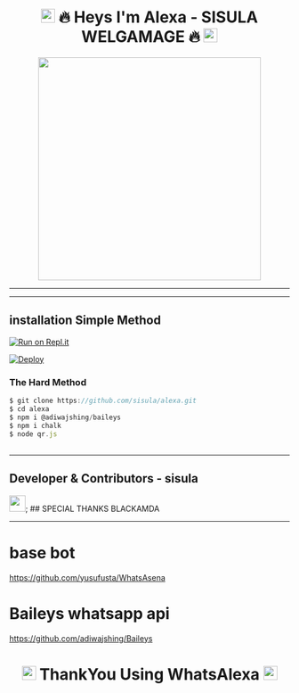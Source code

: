 <h1 align="center">
   <img src="https://github.com/souvikguria98/souvikguria98/blob/master/Hi.gif" width="25"> 
                          🔥 Heys I'm Alexa - SISULA WELGAMAGE 🔥 
    <img src="https://github.com/souvikguria98/souvikguria98/blob/master/Hi.gif" width="25"></h2>
<p align="center"><img src="https://i.hizliresim.com/lhyw9kg.jfif" width="400"></a></p>





-------------------------------------------------------------------------------------------------
 ________________________________________________________________________________________________
## installation Simple Method
   

[![Run on Repl.it](https://repl.it/badge/github/TOXIC-DEVIL/WhatsAsenaPublic)](https://replit.com/@SisulaRansika/ALEXA?v=1)

[![Deploy](https://www.herokucdn.com/deploy/button.svg)](https://heroku.com/deploy?template=https://github.com/sisula/alexa)

### The Hard Method
``` js
$ git clone https://github.com/sisula/alexa.git
$ cd alexa
$ npm i @adiwajshing/baileys
$ npm i chalk
$ node qr.js
```

##




-------------------------------------------------------------------------

## Developer & Contributors - sisula
<img src="https://github.com/TheDudeThatCode/TheDudeThatCode/blob/master/Assets/Handshake.gif" width="29px">; ## SPECIAL THANKS BLACKAMDA


------------------------------------------------------------------------
# base bot
https://github.com/yusufusta/WhatsAsena

# Baileys whatsapp api 
https://github.com/adiwajshing/Baileys

<h1 align="center"><img src="https://github.com/souvikguria98/souvikguria98/blob/master/Hi.gif" width="25"> ThankYou Using WhatsAlexa <img src="https://github.com/souvikguria98/souvikguria98/blob/master/Hi.gif" width="25"></h2>


